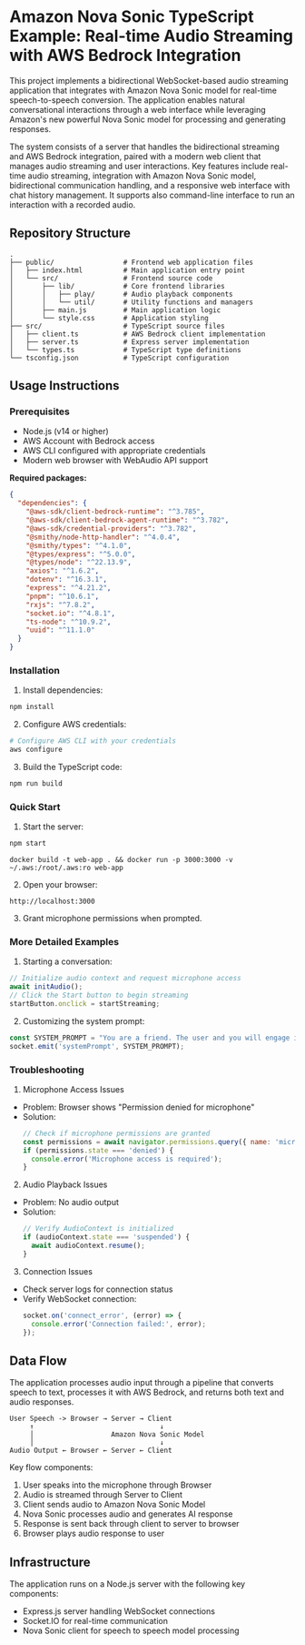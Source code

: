 # Amazon Nova Sonic TypeScript Example: Real-time Audio Streaming with AWS Bedrock Integration

This project implements a bidirectional WebSocket-based audio streaming application that integrates with Amazon Nova Sonic model for real-time speech-to-speech conversion. The application enables natural conversational interactions through a web interface while leveraging Amazon's new powerful Nova Sonic model for processing and generating responses.

The system consists of a server that handles the bidirectional streaming and AWS Bedrock integration, paired with a modern web client that manages audio streaming and user interactions. Key features include real-time audio streaming, integration with Amazon Nova Sonic model, bidirectional communication handling, and a responsive web interface with chat history management. It supports also command-line interface to run an interaction with a recorded audio.

## Repository Structure
```
.
├── public/                 # Frontend web application files
│   ├── index.html          # Main application entry point
│   └── src/                # Frontend source code
│       ├── lib/            # Core frontend libraries
│       │   ├── play/       # Audio playback components
│       │   └── util/       # Utility functions and managers
│       ├── main.js         # Main application logic
│       └── style.css       # Application styling
├── src/                    # TypeScript source files
│   ├── client.ts           # AWS Bedrock client implementation
│   ├── server.ts           # Express server implementation
│   └── types.ts            # TypeScript type definitions
└── tsconfig.json           # TypeScript configuration
```

## Usage Instructions
### Prerequisites
- Node.js (v14 or higher)
- AWS Account with Bedrock access
- AWS CLI configured with appropriate credentials
- Modern web browser with WebAudio API support

**Required packages:**

```json
{
  "dependencies": {
    "@aws-sdk/client-bedrock-runtime": "^3.785",
    "@aws-sdk/client-bedrock-agent-runtime": "^3.782",
    "@aws-sdk/credential-providers": "^3.782",
    "@smithy/node-http-handler": "^4.0.4",
    "@smithy/types": "^4.1.0",
    "@types/express": "^5.0.0",
    "@types/node": "^22.13.9",
    "axios": "^1.6.2",
    "dotenv": "^16.3.1",
    "express": "^4.21.2",
    "pnpm": "^10.6.1",
    "rxjs": "^7.8.2",
    "socket.io": "^4.8.1",
    "ts-node": "^10.9.2",
    "uuid": "^11.1.0"
  }
}
```

### Installation
1. Install dependencies:
```bash
npm install
```

2. Configure AWS credentials:
```bash
# Configure AWS CLI with your credentials
aws configure
```

3. Build the TypeScript code:
```bash
npm run build
```

### Quick Start
1. Start the server:
```bash
npm start
```
```
docker build -t web-app . && docker run -p 3000:3000 -v ~/.aws:/root/.aws:ro web-app
```

2. Open your browser:
```
http://localhost:3000
```

3. Grant microphone permissions when prompted.

### More Detailed Examples
1. Starting a conversation:
```javascript
// Initialize audio context and request microphone access
await initAudio();
// Click the Start button to begin streaming
startButton.onclick = startStreaming;
```

2. Customizing the system prompt:
```javascript
const SYSTEM_PROMPT = "You are a friend. The user and you will engage in a spoken...";
socket.emit('systemPrompt', SYSTEM_PROMPT);
```

### Troubleshooting
1. Microphone Access Issues
- Problem: Browser shows "Permission denied for microphone"
- Solution: 
  ```javascript
  // Check if microphone permissions are granted
  const permissions = await navigator.permissions.query({ name: 'microphone' });
  if (permissions.state === 'denied') {
    console.error('Microphone access is required');
  }
  ```

2. Audio Playback Issues
- Problem: No audio output
- Solution:
  ```javascript
  // Verify AudioContext is initialized
  if (audioContext.state === 'suspended') {
    await audioContext.resume();
  }
  ```

3. Connection Issues
- Check server logs for connection status
- Verify WebSocket connection:
  ```javascript
  socket.on('connect_error', (error) => {
    console.error('Connection failed:', error);
  });
  ```

## Data Flow
The application processes audio input through a pipeline that converts speech to text, processes it with AWS Bedrock, and returns both text and audio responses.

```ascii
User Speech -> Browser → Server → Client
     ↑                               ↓
     │                   Amazon Nova Sonic Model
     │                               ↓
Audio Output ← Browser ← Server ← Client
```

Key flow components:
1. User speaks into the microphone through Browser
2. Audio is streamed through Server to Client
3. Client sends audio to Amazon Nova Sonic Model
4. Nova Sonic processes audio and generates AI response
5. Response is sent back through client to server to browser
6. Browser plays audio response to user


## Infrastructure
The application runs on a Node.js server with the following key components:

- Express.js server handling WebSocket connections
- Socket.IO for real-time communication
- Nova Sonic client for speech to speech model processing
